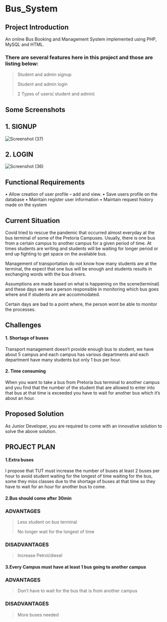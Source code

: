 # Bus_System

## Project Introduction

An online Bus Booking and Management System implemented using PHP, MySQL and HTML.

### There are several features here in this project and those are listing below:

> Student and admin signup
> 
> Student and admin login
> 
>2 Types of users( student and admin)

## Some Screenshots

## 1. SIGNUP

![Screenshot (37)](https://user-images.githubusercontent.com/94315784/143317552-7ea80417-bf73-4cbe-9133-b0ca6f033b0e.png)

## 2. LOGIN

![Screenshot (36)](https://user-images.githubusercontent.com/94315784/143317435-a8bd5cbb-1115-4aff-b89e-a7c5122b61c7.png)


## Functional Requirements

•	Allow creation of user profile – add and view.
•	Save users profile on the database
•	Maintain register user information
•	Maintain request history made on the system

## Current Situation

Covid tried to rescue the pandemic that occurred almost everyday at the
bus terminal of some of the Pretoria Campuses. Usually, there is one bus
from a certain campus to another campus for a given period of time.
At times students are writing and students will be waiting for longer period
or end up fighting to get space on the available bus.

Management of transportation do not know how many students are at the
terminal, the expect that one bus will be enough and students results in
exchanging words with the bus drivers.

Assumptions are made based on what is happening on the scene(terminal)
and these days we see a person responsible in monitoring which bus goes
where and if students are are accommodated.

Certain days are bad to a point where, the person wont be able to monitor
the processes.


## Challenges

#### 1. Shortage of buses 

Transport management doesn’t provide enough bus to student, we have about 5 campus and each campus has various departments and each department have many students but only 1 bus per hour.

#### 2. Time consuming 

When you want to take a bus from Pretoria bus terminal to another campus and you find that the number of the student that are allowed to enter into that bus at that time is exceeded you have to wait for another bus which it’s about an hour.

## Proposed Solution

As Junior Developer,
you are required to come with
an innovative solution to solve
the above solution.


## PROJECT PLAN

#### 1.Extra buses 

I propose that TUT must increase the number of buses at least 2 buses per hour to avoid student waiting for the longest of time waiting for the bus, some they miss classes due to the shortage of buses at that time so they have to wait for an hour for another bus to come.

#### 2.Bus should come after 30min

### ADVANTAGES

>Less student on bus terminal
>
>No longer wait for the longest of time

### DISADVANTAGES

>Increase Petrol/diesel

#### 3.Every Campus must have at least 1 bus going to another campus

### ADVANTAGES

>Don’t have to wait for the bus that is from another campus

### DISADVANTAGES

>More buses needed


